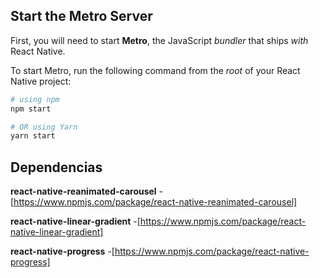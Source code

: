 ## Start the Metro Server

First, you will need to start **Metro**, the JavaScript _bundler_ that ships _with_ React Native.

To start Metro, run the following command from the _root_ of your React Native project:

```bash
# using npm
npm start

# OR using Yarn
yarn start
```

## Dependencias
**react-native-reanimated-carousel**
-[https://www.npmjs.com/package/react-native-reanimated-carousel]

**react-native-linear-gradient**
-[https://www.npmjs.com/package/react-native-linear-gradient]

**react-native-progress**
-[https://www.npmjs.com/package/react-native-progress]